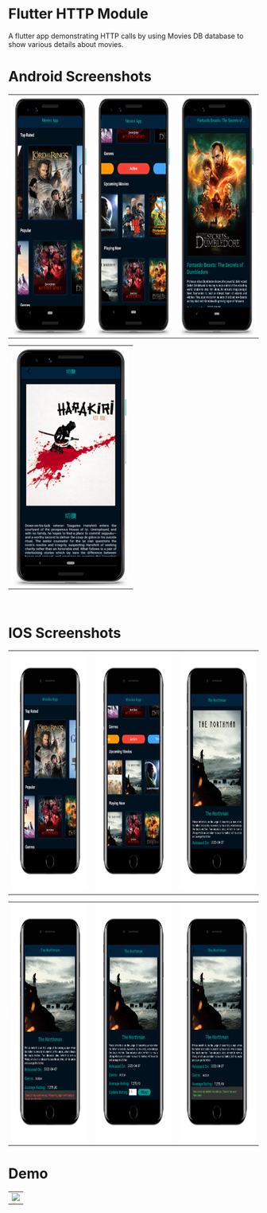 # Flutter HTTP Module
A flutter app demonstrating HTTP calls by using Movies DB database to show various details about movies.

# Android Screenshots

<table>
  <tr>
    <td><img src="https://github.com/MarvelApps-Flutter/http_demo/blob/dev/screenshots/android/android1.png" height="480px"></td>
    <td><img src="https://github.com/MarvelApps-Flutter/http_demo/blob/dev/screenshots/android/android2.png" height="480px"></td>
    <td><img src="https://github.com/MarvelApps-Flutter/http_demo/blob/dev/screenshots/android/android3.png" height="480px"></td>
  </tr>
 </table>

<table>
  <tr>
    <td><img src="https://github.com/MarvelApps-Flutter/http_demo/blob/dev/screenshots/android/android4.png" height="480px"></td>
    
  </tr>
 </table>

</br>

# IOS Screenshots

<table>
  <tr>
    <td><img src="https://github.com/MarvelApps-Flutter/http_demo/blob/dev/screenshots/ios/ios1.png" height="480px"></td>
    <td><img src="https://github.com/MarvelApps-Flutter/http_demo/blob/dev/screenshots/ios/ios2.png" height="480px"></td>
    <td><img src="https://github.com/MarvelApps-Flutter/http_demo/blob/dev/screenshots/ios/ios3.png" height="480px"></td>
  </tr>
 </table>

<table>
  <tr>
    <td><img src="https://github.com/MarvelApps-Flutter/http_demo/blob/dev/screenshots/ios/ios4.png" height="480px"></td>
    <td><img src="https://github.com/MarvelApps-Flutter/http_demo/blob/dev/screenshots/ios/ios5.png" height="480px"></td>
    <td><img src="https://github.com/MarvelApps-Flutter/http_demo/blob/dev/screenshots/ios/ios6.png" height="480px"></td>
  </tr>
 </table>

 # Demo
  <table>
  <tr>
  <td><img src="https://github.com/MarvelApps-Flutter/http_demo/blob/dev/working_demo/http_demo.gif" height="480px"></td>
    </tr>
  </table>
